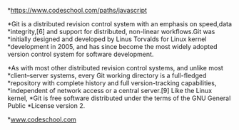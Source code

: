*https://www.codeschool.com/paths/javascript

*Git is a distributed revision control system with an emphasis on speed,data *integrity,[6] and support for distributed, non-linear workflows.Git was *initially designed and developed by Linus Torvalds for Linux kernel *development in 2005, and has since become the most widely adopted version control system for software development.

*As with most other distributed revision control systems, and unlike most *client–server systems, every Git working directory is a full-fledged *repository with complete history and full version-tracking capabilities, *independent of network access or a central server.[9] Like the Linux kernel, *Git is free software distributed under the terms of the GNU General Public *License version 2.

*www.codeschool.com
